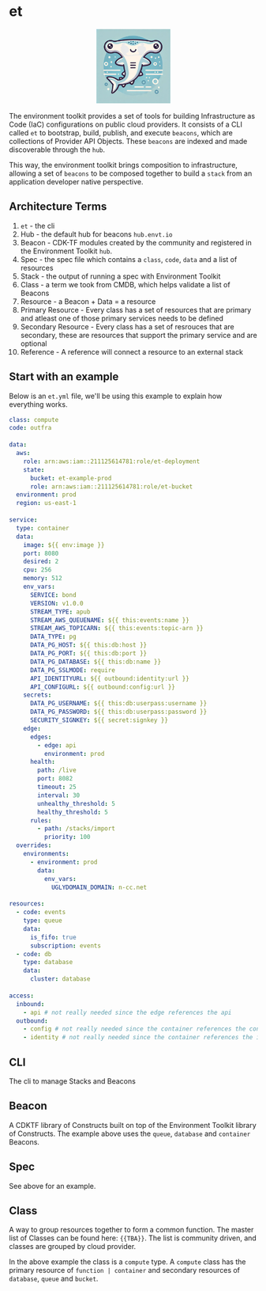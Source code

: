 # et

<div style="text-align:center">
    <img src="images/logo.png" alt="logo" style="width:150px;"/>
</div>

The environment toolkit provides a set of tools for building Infrastructure as Code (IaC) configurations on public cloud providers. It consists of a CLI called `et` to bootstrap, build, publish, and execute `beacons`, which are collections of Provider API Objects. These `beacons` are indexed and made discoverable through the `hub`.

This way, the environment toolkit brings composition to infrastructure, allowing a set of `beacons` to be composed together to build a `stack` from an application developer native perspective.

## Architecture Terms

1. `et` - the cli
1. Hub - the default hub for beacons `hub.envt.io`
1. Beacon - CDK-TF modules created by the community and registered in the Environment Toolkit `hub`.
1. Spec - the spec file which contains a `class`, `code`, `data` and a list of resources
1. Stack - the output of running a spec with Environment Toolkit
1. Class - a term we took from CMDB, which helps validate a list of Beacons
1. Resource - a Beacon + Data = a resource
1. Primary Resource - Every class has a set of resources that are primary and atleast one of those primary services needs to be defined
1. Secondary Resource - Every class has a set of resrouces that are secondary, these are resources that support the primary service and are optional
1. Reference - A reference will connect a resource to an external stack

## Start with an example

Below is an `et.yml` file, we'll be using this example to explain how everything works.

```yaml
class: compute
code: outfra

data:
  aws:
    role: arn:aws:iam::211125614781:role/et-deployment
    state:
      bucket: et-example-prod
      role: arn:aws:iam::211125614781:role/et-bucket
  environment: prod
  region: us-east-1

service:
  type: container
  data:
    image: ${{ env:image }}
    port: 8080
    desired: 2
    cpu: 256
    memory: 512
    env_vars:
      SERVICE: bond
      VERSION: v1.0.0
      STREAM_TYPE: apub
      STREAM_AWS_QUEUENAME: ${{ this:events:name }}
      STREAM_AWS_TOPICARN: ${{ this:events:topic-arn }}
      DATA_TYPE: pg
      DATA_PG_HOST: ${{ this:db:host }}
      DATA_PG_PORT: ${{ this:db:port }}
      DATA_PG_DATABASE: ${{ this:db:name }}
      DATA_PG_SSLMODE: require
      API_IDENTITYURL: ${{ outbound:identity:url }}
      API_CONFIGURL: ${{ outbound:config:url }}
    secrets:
      DATA_PG_USERNAME: ${{ this:db:userpass:username }}
      DATA_PG_PASSWORD: ${{ this:db:userpass:password }}
      SECURITY_SIGNKEY: ${{ secret:signkey }}
    edge:
      edges:
        - edge: api
          environment: prod
      health:
        path: /live
        port: 8082
        timeout: 25
        interval: 30
        unhealthy_threshold: 5
        healthy_threshold: 5
      rules:
        - path: /stacks/import
          priority: 100
  overrides:
    environments:
      - environment: prod
        data:
          env_vars:
            UGLYDOMAIN_DOMAIN: n-cc.net

resources:
  - code: events
    type: queue
    data:
      is_fifo: true
      subscription: events
  - code: db
    type: database
    data:
      cluster: database

access:
  inbound:
    - api # not really needed since the edge references the api
  outbound:
    - config # not really needed since the container references the config
    - identity # not really needed since the container references the identity
```

## CLI

The cli to manage Stacks and Beacons

## Beacon

A CDKTF library of Constructs built on top of the Environment Toolkit library of Constructs. The example above uses the `queue`, `database` and `container` Beacons.

## Spec

See above for an example.

## Class

A way to group resources together to form a common function. The master list of Classes can be found here: `{{TBA}}`. The list is community driven, and classes are grouped by cloud provider.

In the above example the class is a `compute` type. A `compute` class has the primary resource of `function | container` and secondary resources of `database`, `queue` and `bucket`.
